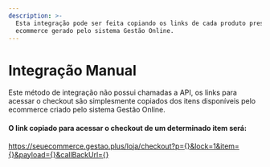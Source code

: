 ```yaml
---
description: >-
  Esta integração pode ser feita copiando os links de cada produto presente no
  ecommerce gerado pelo sistema Gestão Online.
---
```


# Integração Manual

Este método de integração não possui chamadas a API, os links para acessar o checkout são simplesmente copiados dos itens disponíveis pelo ecommerce criado pelo sistema Gestão Online.

#### O link copiado para acessar o checkout de um determinado item será:

https://seuecommerce.gestao.plus/loja/checkout?p={}&lock=1&item={}&payload={}&callBackUrl={}

